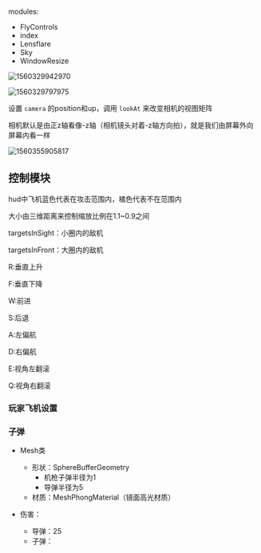 modules:

+ FlyControls
+ index
+ Lensflare
+ Sky
+ WindowResize



![1560329942970](D:\STUDY\web技术\person_project\airplane-game\droneWorld-master-cc\droneWorld-master-cc\assets\1560329942970.png)

![1560329797975](D:\STUDY\web技术\person_project\airplane-game\droneWorld-master-cc\droneWorld-master-cc\assets\1560329797975.png)

设置 `camera` 的position和up，调用 `lookAt` 来改变相机的视图矩阵

相机默认是由正z轴看像-z轴（相机镜头对着-z轴方向拍），就是我们由屏幕外向屏幕内看一样

![1560355905817](D:\STUDY\web技术\person_project\airplane-game\droneWorld-master-cc\droneWorld-master-cc\assets\1560355905817.png)

## 控制模块

hud中飞机蓝色代表在攻击范围内，橘色代表不在范围内

大小由三维距离来控制缩放比例在1.1~0.9之间

targetsInSight：小圈内的敌机

targetsInFront：大圈内的敌机

R:垂直上升

F:垂直下降

W:前进

S:后退

A:左偏航

D:右偏航

E:视角左翻滚

Q:视角右翻滚

### 玩家飞机设置

### 子弹

+ Mesh类
  + 形状：SphereBufferGeometry 
    + 机枪子弹半径为1
    + 导弹半径为5
  + 材质：MeshPhongMaterial（镜面高光材质）

+ 伤害：
  + 导弹：25
  + 子弹：